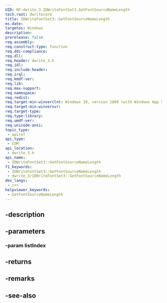 ```yaml
---
UID: NF:dwrite_3.IDWriteFontSet3.GetFontSourceNameLength
tech.root: dwritecore
title: IDWriteFontSet3::GetFontSourceNameLength
ms.date: 
targetos: Windows
description: 
prerelease: false
req.assembly: 
req.construct-type: function
req.ddi-compliance: 
req.dll: 
req.header: dwrite_3.h
req.idl: 
req.include-header: 
req.irql: 
req.kmdf-ver: 
req.lib: 
req.max-support: 
req.namespace: 
req.redist: 
req.target-min-winverclnt: Windows 10, version 1809 (with Windows App SDK 0.5 or later)
req.target-min-winversvr: 
req.target-type: 
req.type-library: 
req.umdf-ver: 
req.unicode-ansi: 
topic_type:
 - apiref
api_type:
 - COM
api_location:
 - dwrite_3.h
api_name:
 - IDWriteFontSet3::GetFontSourceNameLength
f1_keywords:
 - IDWriteFontSet3::GetFontSourceNameLength
 - dwrite_3/IDWriteFontSet3::GetFontSourceNameLength
dev_langs:
 - c++
helpviewer_keywords:
 - GetFontSourceNameLength
---
```


## -description

## -parameters

### -param listIndex

## -returns

## -remarks

## -see-also

